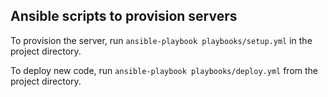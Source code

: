 ## Ansible scripts to provision servers

To provision the server, run `ansible-playbook playbooks/setup.yml` in the project directory.

To deploy new code, run `ansible-playbook playbooks/deploy.yml` from the project directory.
